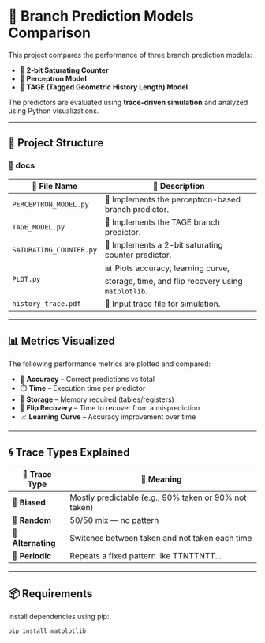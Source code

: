 # 🧠 Branch Prediction Models Comparison

This project compares the performance of three branch prediction models:

- 🔁 **2-bit Saturating Counter**
- 🧮 **Perceptron Model**
- 🧷 **TAGE (Tagged Geometric History Length) Model**

The predictors are evaluated using **trace-driven simulation** and analyzed using Python visualizations.

---

## 📁 Project Structure

### 📁 docs
| 📄 File Name | 📝 Description |
|-------------|----------------|
| `PERCEPTRON_MODEL.py` | 🧮 Implements the perceptron-based branch predictor. |
| `TAGE_MODEL.py` | 🧷 Implements the TAGE branch predictor. |
| `SATURATING_COUNTER.py` | 🔁 Implements a 2-bit saturating counter predictor. |
| `PLOT.py` | 📊 Plots accuracy, learning curve, storage, time, and flip recovery using `matplotlib`. |
| `history_trace.pdf` | 📄 Input trace file for simulation. |

---

## 📊 Metrics Visualized

The following performance metrics are plotted and compared:

- 🎯 **Accuracy** – Correct predictions vs total
- ⏱️ **Time** – Execution time per predictor
- 💾 **Storage** – Memory required (tables/registers)
- 🔄 **Flip Recovery** – Time to recover from a misprediction
- 📈 **Learning Curve** – Accuracy improvement over time

---

## 🌀 Trace Types Explained

| 🔖 Trace Type | 📘 Meaning |
|--------------|------------|
| 🎯 **Biased** | Mostly predictable (e.g., 90% taken or 90% not taken) |
| 🎲 **Random** | 50/50 mix — no pattern |
| 🔁 **Alternating** | Switches between taken and not taken each time |
| 🔄 **Periodic** | Repeats a fixed pattern like TTNTTNTT... |

---

## 📦 Requirements

Install dependencies using pip:

```bash
pip install matplotlib
